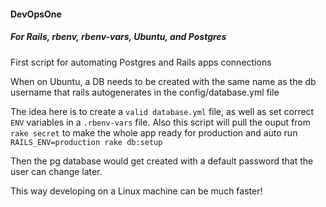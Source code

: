 #### DevOpsOne

##### For Rails, rbenv, rbenv-vars, Ubuntu, and Postgres

First script for automating Postgres and Rails apps connections

When on Ubuntu, a DB needs to be created with the same name as the db username that rails autogenerates in the config/database.yml file

The idea here is to create a ```valid database.yml``` file, as well as set correct ```ENV``` variables in a ```.rbenv-vars``` file. Also this script will pull the ouput from ```rake secret``` to make the whole app ready for production and auto run ```RAILS_ENV=production rake db:setup```

Then the pg database would get created with a default password that the user can change later.

This way developing on a Linux machine can be much faster!

